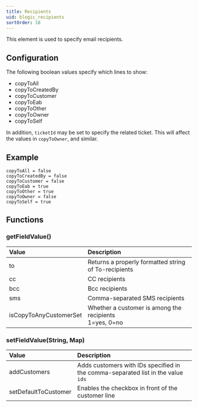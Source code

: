 ```yaml
---
title: Recipients
uid: blogic_recipients
sortOrder: 18
---
```


This element is used to specify email recipients.

## Configuration

The following boolean values specify which lines to show:

* copyToAll
* copyToCreatedBy
* copyToCustomer
* copyToEab
* copyToOther
* copyToOwner
* copyToSelf

In addition, `ticketId` may be set to specify the related ticket. This will affect the values in `copyToOwner`, and similar.

## Example

```crmscript
copyToAll = false
copyToCreatedBy = false
copyToCustomer = false
copyToEab = true
copyToOther = true
copyToOwner = false
copyToSelf = true
```

## Functions

### getFieldValue()

| Value                  | Description                                          |
|:-----------------------|:-----------------------------------------------------|
| to                     | Returns a properly formatted string of To-recipients |
| cc                     | CC recipients                                        |
| bcc                    | Bcc recipients                                       |
| sms                    | Comma-separated SMS recipients                       |
| isCopyToAnyCustomerSet | Whether a customer is among the recipients<br />1=yes, 0=no |

### setFieldValue(String, Map)

| Value                | Description                                        |
|:---------------------|:---------------------------------------------------|
| addCustomers         | Adds customers with IDs specified in the comma-separated list in the value `ids` |
| setDefaultToCustomer | Enables the checkbox in front of the customer line |
